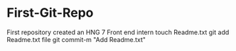 # First-Git-Repo
First repository created an HNG 7 Front end intern
touch Readme.txt
git add Readme.txt file
git commit-m "Add Readme.txt"
